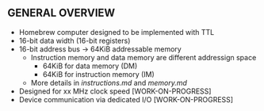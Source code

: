 ## GENERAL OVERVIEW
* Homebrew computer designed to be implemented with TTL
* 16-bit data width (16-bit registers)
* 16-bit address bus -> 64KiB addressable memory
	* Instruction memory and data memory are different addressign space
		* 64KiB for data memory (DM)
		* 64KiB for instruction memory (IM)
	* More details in *instructions.md* and *memory.md*
* Designed for xx MHz clock speed [WORK-ON-PROGRESS]
* Device communication via dedicated I/O [WORK-ON-PROGRESS]
